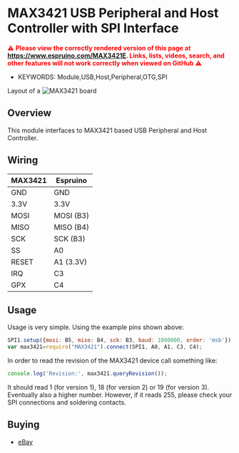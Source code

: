 <!--- Copyright (c) 2019 Christian-W. Budde. See the file LICENSE for copying permission. -->
MAX3421 USB Peripheral and Host Controller with SPI Interface
==============================================================

<span style="color:red">:warning: **Please view the correctly rendered version of this page at https://www.espruino.com/MAX3421E. Links, lists, videos, search, and other features will not work correctly when viewed on GitHub** :warning:</span>

* KEYWORDS: Module,USB,Host,Peripheral,OTG,SPI

Layout of a ![MAX3421](MAX3421/MAX3421.png) board

Overview
------------------

This module interfaces to MAX3421 based USB Peripheral and Host Controller.


Wiring
-------------------

| MAX3421   | Espruino   |
|-----------|------------|
| GND       | GND        |
| 3.3V      | 3.3V       |
| MOSI      | MOSI (B3)  |
| MISO      | MISO (B4)  |
| SCK       | SCK  (B3)  |       
| SS        | A0         |
| RESET     | A1 (3.3V)  |
| IRQ       | C3         |
| GPX       | C4         |


Usage
-------------------

Usage is very simple. Using the example pins shown above:

```JavaScript 
SPI1.setup({mosi: B5, miso: B4, sck: B3, baud: 1000000, order: 'msb'});
var max3421=require("MAX3421").connect(SPI1, A0, A1, C3, C4);
```

In order to read the revision of the MAX3421 device call something like:

```JavaScript 
console.log('Revision:', max3421.queryRevision());
```

It should read 1 (for version 1), 18 (for version 2) or 19 (for version 3). 
Eventually also a higher number. However, if it reads 255, please check your 
SPI connections and soldering contacts.

  


Buying
-----


* [eBay](https://www.ebay.com/sch/i.html?&_nkw=Mini+USB+Host+Shield+max3421)

